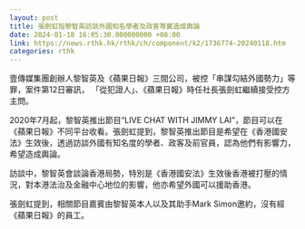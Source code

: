 ```yaml
---
layout: post
title: 張劍虹指黎智英訪談外國知名學者及政客等冀造成輿論
date: 2024-01-18 16:05:30.000000000 +08:00
link: https://news.rthk.hk/rthk/ch/component/k2/1736774-20240118.htm
categories: rthk
---
```


壹傳媒集團創辦人黎智英及《蘋果日報》三間公司，被控「串謀勾結外國勢力」等罪，案件第12日審訊， 「從犯證人」、《蘋果日報》時任社長張劍虹繼續接受控方主問。

2020年7月起，黎智英推出節目“LIVE CHAT WITH JIMMY LAI”，節目可以在《蘋果日報》不同平台收看。張劍虹提到，黎智英推出節目是希望在《香港國安法》生效後，透過訪談外國有知名度的學者、政客及前官員，認為他們有影響力，希望造成輿論。

訪談中，黎智英會談論香港局勢，特別是《香港國安法》生效後香港被打壓的情況，對本港法治及金融中心地位的影響，他亦希望外國可以援助香港。

張劍虹提到，相關節目嘉賓由黎智英本人以及其助手Mark Simon邀約，沒有經《蘋果日報》的員工。
